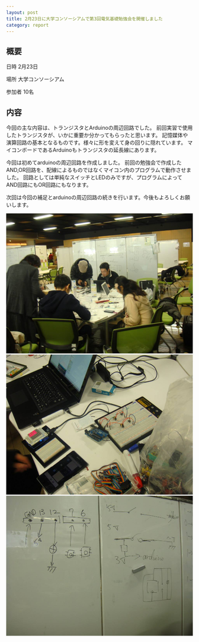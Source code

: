 ```yaml
---
layout: post
title: 2月23日に大学コンソーシアムで第3回電気基礎勉強会を開催しました
category: report
---
```


## 概要
日時 2月23日

場所 大学コンソーシアム

参加者 10名

## 内容
今回の主な内容は、トランジスタとArduinoの周辺回路でした。
前回実習で使用したトランジスタが、いかに重要か分かってもらったと思います。
記憶媒体や演算回路の基本となるものです。様々に形を変えて身の回りに隠れています。
マイコンボードであるArduinoもトランジスタの延長線にあります。

今回は初めてarduinoの周辺回路を作成しました。
前回の勉強会で作成したAND,OR回路を、配線によるものではなくマイコン内のプログラムで動作させました。
回路としては単純なスイッチとLEDのみですが、プログラムによってAND回路にもOR回路にもなります。

次回は今回の補足とarduinoの周辺回路の続きを行います。今後もよろしくお願いします。

<div class="gallery">
  <a href="/images/blogs/electricity-3/1800420_759576990720854_1985652194_n.jpg"><img src="/images/blogs/electricity-3/1800420_759576990720854_1985652194_n.jpg" alt=""></a>
  <a href="/images/blogs/electricity-3/1959942_759577074054179_1298322476_n.jpg"><img src="/images/blogs/electricity-3/1959942_759577074054179_1298322476_n.jpg" alt=""></a>
  <a href="/images/blogs/electricity-3/993022_759576920720861_642932515_n.jpg"><img src="/images/blogs/electricity-3/993022_759576920720861_642932515_n.jpg" alt=""></a>
</div>
